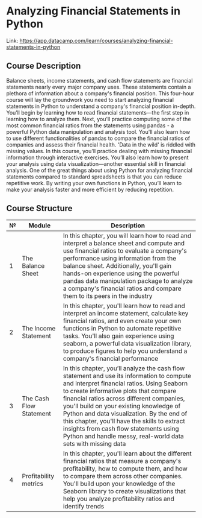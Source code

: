 # **Analyzing Financial Statements in Python**

Link: https://app.datacamp.com/learn/courses/analyzing-financial-statements-in-python

## **Course Description**

Balance sheets, income statements, and cash flow statements are financial statements nearly every major company uses. These statements contain a plethora of information about a company's financial position. This four-hour course will lay the groundwork you need to start analyzing financial statements in Python to understand a company's financial position in-depth. You’ll begin by learning how to read financial statements—the first step in learning how to analyze them. Next, you'll practice computing some of the most common financial ratios from the statements using pandas - a powerful Python data manipulation and analysis tool. You'll also learn how to use different functionalities of pandas to compare the financial ratios of companies and assess their financial health. 'Data in the wild' is riddled with missing values. In this course, you'll practice dealing with missing financial information through interactive exercises. You’ll also learn how to present your analysis using data visualization—another essential skill in financial analysis. One of the great things about using Python for analyzing financial statements compared to standard spreadsheets is that you can reduce repetitive work. By writing your own functions in Python, you’ll learn to make your analysis faster and more efficient by reducing repetition.

## **Course Structure**

| № | Module | Description |
| - | - | - |
| 1 | The Balance Sheet | In this chapter, you will learn how to read and interpret a balance sheet and compute and use financial ratios to evaluate a company's performance using information from the balance sheet. Additionally, you'll gain hands-on experience using the powerful pandas data manipulation package to analyze a company's financial ratios and compare them to its peers in the industry |
| 2 | The Income Statement | In this chapter, you'll learn how to read and interpret an income statement, calculate key financial ratios, and even create your own functions in Python to automate repetitive tasks. You'll also gain experience using seaborn, a powerful data visualization library, to produce figures to help you understand a company's financial performance |
| 3 | The Cash Flow Statement | In this chapter, you’ll analyze the cash flow statement and use its information to compute and interpret financial ratios. Using Seaborn to create informative plots that compare financial ratios across different companies, you'll build on your existing knowledge of Python and data visualization. By the end of this chapter, you'll have the skills to extract insights from cash flow statements using Python and handle messy, real-world data sets with missing data |
| 4 | Profitability metrics | In this chapter, you'll learn about the different financial ratios that measure a company's profitability, how to compute them, and how to compare them across other companies. You'll build upon your knowledge of the Seaborn library to create visualizations that help you analyze profitability ratios and identify trends |
